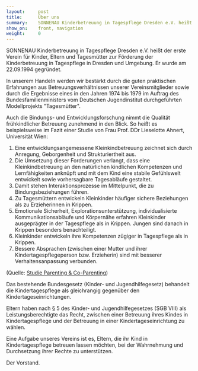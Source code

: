 ```yaml
---
layout:     post
title:      Über uns
summary:    SONNENAU Kinderbetreuung in Tagespflege Dresden e.V. heißt der erste Verein für Kinder, Eltern und Tagesmütter zur Förderung der Kinderbetreuung in Tagespflege in Dresden und Umgebung. Er wurde am 22.09.1994 gegründet.
show_on:    front, navigation
weight:     0
---
```


SONNENAU Kinderbetreuung in Tagespflege Dresden e.V. heißt der erste Verein für Kinder, Eltern und Tagesmütter zur Förderung der Kinderbetreuung in Tagespflege in Dresden und Umgebung. Er wurde am 22.09.1994 gegründet.

In unserem Handeln werden wir bestärkt durch die guten praktischen Erfahrungen aus Betreuungsverhältnissen unserer Vereinsmitglieder sowie durch die Ergebnisse eines in den Jahren 1974 bis 1979 im Auftrag des Bundesfamilienministers vom Deutschen Jugendinstitut durchgeführten Modellprojekts "Tagesmütter".

Auch die Bindungs- und Entwicklungsforschung nimmt die Qualität frühkindlicher Betreuung zunehmend in den Blick. So heißt es beispielsweise im Fazit einer Studie von Frau Prof. DDr Lieselotte Ahnert, Universität Wien:

1. Eine entwicklungsangemessene Kleinkindbetreuung zeichnet sich durch Anregung, Geborgenheit und Strukturiertheit aus.
2. Die Umsetzung dieser Forderungen verlangt, dass eine Kleinkindbetreuung an den natürlichen kindlichen Kompetenzen und Lernfähigkeiten anknüpft und mit dem Kind eine stabile Gefühlswelt entwickelt sowie vorhersagbare Tagesabläufe gestaltet.
3. Damit stehen Interaktionsprozesse im Mittelpunkt, die zu Bindungsbeziehungen führen.
4. Zu Tagesmüttern entwickeln Kleinkinder häufiger sichere Beziehungen als zu Erzieherinnen in Krippen.
5. Emotionale Sicherheit, Explorationsunterstützung, individualisierte Kommunikationsabläufe und Körpernähe erfahren Kleinkinder ausgeprägter in der Tagespflege als in Krippen. Jungen sind danach in Krippen besonders benachteiligt.
6. Kleinkinder entwickeln ihre Kompetenzen zügiger in Tagespflege als in Krippen.
7. Bessere Absprachen (zwischen einer Mutter und ihrer Kindertagespflegeperson bzw. Erzieherin) sind mit besserer Verhaltensanpassung verbunden.

(Quelle: [Studie Parenting & Co-Parenting](http://www.hilfswerk.at/cms/download/b7ctl/N%C3%96-Tagespflege.pdf))

Das bestehende Bundesgesetz (Kinder- und Jugendhilfegesetz) behandelt die Kindertagespflege als gleichrangig gegenüber den Kindertageseinrichtungen.

Eltern haben nach § 5 des Kinder- und Jugendhilfegesetzes (SGB VIII) als Leistungsberechtigte das Recht, zwischen einer Betreuung ihres Kindes in Kindertagespflege und der Betreuung in einer Kindertageseinrichtung zu wählen.

Eine Aufgabe unseres Vereins ist es, Eltern, die ihr Kind in Kindertagespflege betreuen lassen möchten, bei der Wahrnehmung und Durchsetzung ihrer Rechte zu unterstützen.

Der Vorstand.
